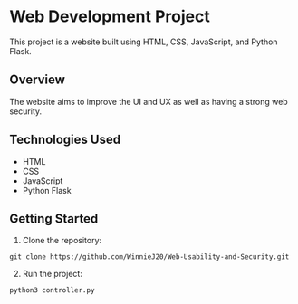 # Web Development Project

This project is a website built using HTML, CSS, JavaScript, and Python Flask.

## Overview

The website aims to improve the UI and UX as well as having a strong web security.

## Technologies Used

- HTML
- CSS
- JavaScript
- Python Flask

## Getting Started

1. Clone the repository:
```
git clone https://github.com/WinnieJ20/Web-Usability-and-Security.git
```

2. Run the project:
```
python3 controller.py
```
